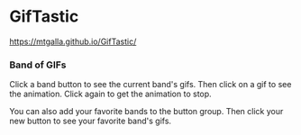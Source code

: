 # GifTastic
https://mtgalla.github.io/GifTastic/

### Band of GIFs

Click a band button to see the current band's gifs.
Then click on a gif to see the animation.
Click again to get the animation to stop.

You can also add your favorite bands to the button group. 
Then click your new button to see your favorite band's gifs.